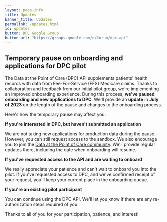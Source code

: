 ```yaml
---
layout: page-info
title: Updates
banner_title: Updates
permalink: /updates.html
id: updates
button: DPC Google Group
button_url: "https://groups.google.com/d/forum/dpc-api"
---
```


## Temporary pause on onboarding and applications for DPC pilot
The Data at the Point of Care (DPC) API supplements patients' health records with data from Fee-For-Service (FFS) Medicare claims. Thanks to collaboration and feedback from our initial pilot group, we're implementing an improved onboarding experience. During this process, **we've paused onboarding and new applications to DPC**. We'll provide an **update** in **July of 2023** on the length of the pause and changes to the onboarding process.

Here's how the temporary pause may affect you:

**If you're interested in DPC, but haven't submitted an application**

We are not taking new applications for production data during the pause. However, you can still request access to the sandbox. We also encourage you to join the [Data at the Point of Care community](https://groups.google.com/d/forum/dpc-api). We'll provide regular updates there, including the date when onboarding will resume.

**If you've requested access to the API and are waiting to onboard**

We really appreciate your patience and can't wait to onboard you into the pilot. If you've requested access to DPC, and we've confirmed receipt of your request, you'll keep your current place in the onboarding queue.

**If you're an existing pilot participant**

You can continue using the DPC API. We'll let you know if there are any re-authorization steps required of you.

Thanks to all of you for your participation, patience, and interest!
